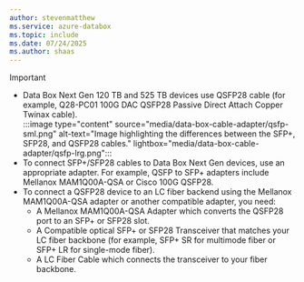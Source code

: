 ```yaml
---
author: stevenmatthew
ms.service: azure-databox
ms.topic: include
ms.date: 07/24/2025
ms.author: shaas
---
```


> [!IMPORTANT]
> - Data Box Next Gen 120 TB and 525 TB devices use QSFP28 cable (for example, Q28-PC01 100G DAC QSFP28 Passive Direct Attach Copper Twinax cable). <br>
> :::image type="content" source="media/data-box-cable-adapter/qsfp-sml.png" alt-text="Image highlighting the differences between the SFP+, SFP28, and QSFP28 cables." lightbox="media/data-box-cable-adapter/qsfp-lrg.png":::
>  - To connect SFP+/SFP28 cables to Data Box Next Gen devices, use an appropriate adapter. For example, QSFP to SFP+ adapters include Mellanox MAM1Q00A-QSA or Cisco 100G QSFP28. <br>
>  - To connect a QSFP28 device to an LC fiber backend using the Mellanox MAM1Q00A-QSA adapter or another compatible adapter, you need:
>    - A Mellanox MAM1Q00A-QSA Adapter which converts the QSFP28 port to an SFP+ or SFP28 slot.
>    - A Compatible optical SFP+ or SFP28 Transceiver that matches your LC fiber backbone (for example, SFP+ SR for multimode fiber or SFP+ LR for single-mode fiber).
>    - A LC Fiber Cable which connects the transceiver to your fiber backbone.  

